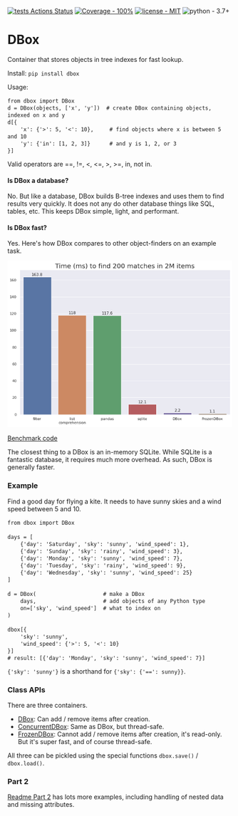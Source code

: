 [![tests Actions Status](https://github.com/manimino/dbox/workflows/tests/badge.svg)](https://github.com/manimino/dbox/actions)
[![Coverage - 100%](https://img.shields.io/static/v1?label=Coverage&message=100%&color=2ea44f)](test/cov.txt)
[![license - MIT](https://img.shields.io/static/v1?label=license&message=MIT&color=2ea44f)](/LICENSE)
![python - 3.7+](https://img.shields.io/static/v1?label=python&message=3.7%2B&color=2ea44f)

# DBox

Container that stores objects in tree indexes for fast lookup.

Install: `pip install dbox`

Usage:
```
from dbox import DBox
d = DBox(objects, ['x', 'y'])  # create DBox containing objects, indexed on x and y
d[{
    'x': {'>': 5, '<': 10},     # find objects where x is between 5 and 10
    'y': {'in': [1, 2, 3]}      # and y is 1, 2, or 3
}]
```

Valid operators are ==, !=, <, <=, >, >=, in, not in. 

#### Is DBox a database?

No. But like a database, DBox builds B-tree indexes and uses them to find results very quickly. It does
not any do other database things like SQL, tables, etc. This keeps DBox simple, light, and performant.

#### Is DBox fast?

Yes. Here's how DBox compares to other object-finders on an example task.

![Example benchmark](docs/perf_bench.png)

[Benchmark code](examples/perf_demo.ipynb)

The closest thing to a DBox is an in-memory SQLite. While SQLite is a fantastic database, it requires much
more overhead. As such, DBox is generally faster.

### Example

Find a good day for flying a kite. It needs to have sunny skies and a wind speed between 5 and 10.

```
from dbox import DBox

days = [
    {'day': 'Saturday', 'sky': 'sunny', 'wind_speed': 1},
    {'day': 'Sunday', 'sky': 'rainy', 'wind_speed': 3},
    {'day': 'Monday', 'sky': 'sunny', 'wind_speed': 7},
    {'day': 'Tuesday', 'sky': 'rainy', 'wind_speed': 9},
    {'day': 'Wednesday', 'sky': 'sunny', 'wind_speed': 25}
]

d = DBox(                     # make a DBox
    days,                     # add objects of any Python type
    on=['sky', 'wind_speed']  # what to index on
)

dbox[{
    'sky': 'sunny', 
    'wind_speed': {'>': 5, '<': 10}
}]
# result: [{'day': 'Monday', 'sky': 'sunny', 'wind_speed': 7}]
```

`{'sky': 'sunny'}` is a shorthand for `{'sky': {'==': sunny}}`.

### Class APIs

There are three containers.
 - [DBox](https://dbox.readthedocs.io/en/latest/dbox.mutable.html#dbox.mutable.main.DBox): 
Can add / remove items after creation.
 - [ConcurrentDBox](https://dbox.readthedocs.io/en/latest/dbox.concurrent.html#dbox.concurrent.main.ConcurrentDBox): 
Same as DBox, but thread-safe.
 - [FrozenDBox](https://dbox.readthedocs.io/en/latest/dbox.frozen.html#dbox.frozen.main.FrozenDBox):
Cannot add / remove items after creation, it's read-only. But it's super fast, and of course thread-safe.

All three can be pickled using the special functions `dbox.save()` / `dbox.load()`. 

### Part 2

[Readme Part 2](/README_part_2.md) has lots more examples, including handling of nested data and missing attributes.
